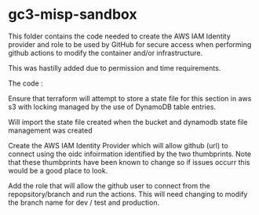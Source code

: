 # gc3-misp-sandbox

This folder contains the code needed to create the AWS IAM Identity provider and role to be used by GitHub for secure access when performing github actions to modify the container and/or infrastructure.

This was hastilly added due to permission and time requirements.

The code :

Ensure that terraform will attempt to store a state file for this section in aws s3 with locking managed by the use of DynamoDB table entries. 

Will import the state file created when the bucket and dynamodb state file management was created 

Create the AWS IAM Identity Provider which will allow github (url) to connect using the oidc infoirmation identified by the two thumbprints.
Note that these thumbprints have been known to change so if issues occurr this would be a good place to look.

Add the role that will allow the github user to connect from the repopsitory/branch and run the actions.
This will need changing to modify the branch name for dev / test and production.



